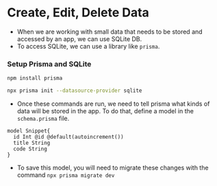# Create, Edit, Delete Data 
- When we are working with small data that needs to be stored and accessed by an app, we can use SQLite DB.
- To access SQLite, we can use a library like `prisma`.

### Setup Prisma and SQLite
```bash
npm install prisma

npx prisma init --datasource-provider sqlite
```

- Once these commands are run, we need to tell prisma what kinds of data will be stored in the app. To do that, define a model in the `schema.prisma` file.
```
model Snippet{
  id Int @id @default(autoincrement())
  title String
  code String
}
```
- To save this model, you will need to migrate these changes with the command `npx prisma migrate dev`
